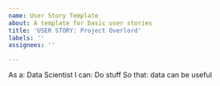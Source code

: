 ```yaml
---
name: User Story Template
about: A template for basic user stories
title: 'USER STORY: Project Overlord'
labels: ''
assignees: ''

---
```


As a: Data Scientist
I can: Do stuff
So that: data can be useful
